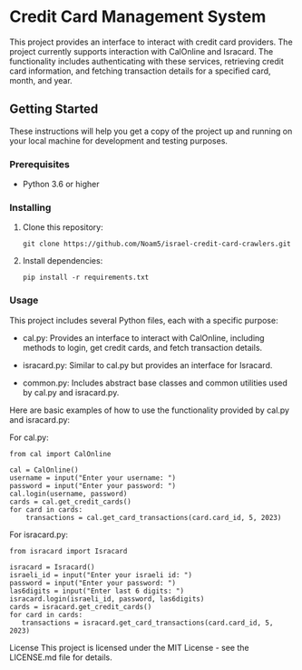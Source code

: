 # Credit Card Management System

This project provides an interface to interact with credit card providers. The project currently supports interaction with CalOnline and Isracard. The functionality includes authenticating with these services, retrieving credit card information, and fetching transaction details for a specified card, month, and year.

## Getting Started

These instructions will help you get a copy of the project up and running on your local machine for development and testing purposes.

### Prerequisites

- Python 3.6 or higher

### Installing

1. Clone this repository:

   ```git clone https://github.com/Noam5/israel-credit-card-crawlers.git```

2. Install dependencies:

   ```pip install -r requirements.txt```

### Usage
This project includes several Python files, each with a specific purpose:

- cal.py: Provides an interface to interact with CalOnline, including methods to login, get credit cards, and fetch transaction details.

- isracard.py: Similar to cal.py but provides an interface for Isracard.

- common.py: Includes abstract base classes and common utilities used by cal.py and isracard.py.

Here are basic examples of how to use the functionality provided by cal.py and isracard.py:

For cal.py:

```
from cal import CalOnline

cal = CalOnline()
username = input("Enter your username: ")
password = input("Enter your password: ")
cal.login(username, password)
cards = cal.get_credit_cards()
for card in cards:
    transactions = cal.get_card_transactions(card.card_id, 5, 2023)
```

For isracard.py:

```
from isracard import Isracard

isracard = Isracard()
israeli_id = input("Enter your israeli id: ")
password = input("Enter your password: ")
las6digits = input("Enter last 6 digits: ")
isracard.login(israeli_id, password, las6digits)
cards = isracard.get_credit_cards()
for card in cards:
   transactions = isracard.get_card_transactions(card.card_id, 5, 2023)
```

License
This project is licensed under the MIT License - see the LICENSE.md file for details.





